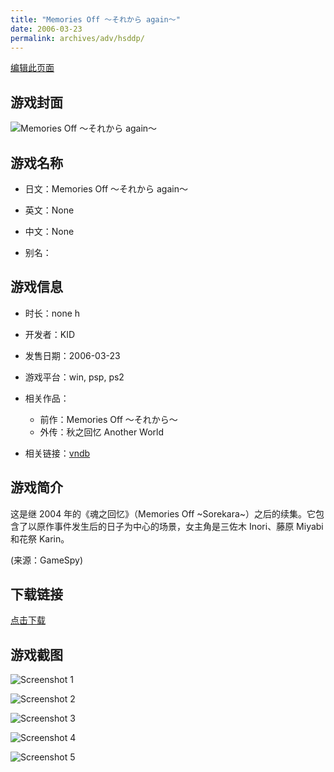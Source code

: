 ```yaml
---
title: "Memories Off ～それから again～"
date: 2006-03-23
permalink: archives/adv/hsddp/
---
```

[编辑此页面](https://github.com/ACG-3/ADV3-source/blob/main/source/_posts/Memories%20Off%20%EF%BD%9E%E3%81%9D%E3%82%8C%E3%81%8B%E3%82%89%20again%EF%BD%9E.md)

## 游戏封面

![Memories Off ～それから again～](https://pan.timero.xyz/d/onedrive/img_lib_001/Memories%20Off%20%EF%BD%9E%E3%81%9D%E3%82%8C%E3%81%8B%E3%82%89%20again%EF%BD%9E_cover.avif)


## 游戏名称

- 日文：Memories Off ～それから again～
- 英文：None
- 中文：None

- 别名：


## 游戏信息

- 时长：none h
- 开发者：KID
- 发售日期：2006-03-23
- 游戏平台：win, psp, ps2
- 相关作品：
   - 前作：Memories Off ～それから～
   - 外传：秋之回忆 Another World

- 相关链接：[vndb](https://vndb.org/v1173)


## 游戏简介

这是继 2004 年的《魂之回忆》（Memories Off ~Sorekara~）之后的续集。它包含了以原作事件发生后的日子为中心的场景，女主角是三佐木 Inori、藤原 Miyabi 和花祭 Karin。

(来源：GameSpy)


## 下载链接

[点击下载](https://pan.timero.xyz/onedrive/adv_lib_001/Memories%20Off%20%EF%BD%9E%E3%81%9D%E3%82%8C%E3%81%8B%E3%82%89%20again%EF%BD%9E)


## 游戏截图


![Screenshot 1](https://pan.timero.xyz/d/onedrive/img_lib_001/Memories%20Off%20%EF%BD%9E%E3%81%9D%E3%82%8C%E3%81%8B%E3%82%89%20again%EF%BD%9E_Screenshot_1.avif)

![Screenshot 2](https://pan.timero.xyz/d/onedrive/img_lib_001/Memories%20Off%20%EF%BD%9E%E3%81%9D%E3%82%8C%E3%81%8B%E3%82%89%20again%EF%BD%9E_Screenshot_2.avif)

![Screenshot 3](https://pan.timero.xyz/d/onedrive/img_lib_001/Memories%20Off%20%EF%BD%9E%E3%81%9D%E3%82%8C%E3%81%8B%E3%82%89%20again%EF%BD%9E_Screenshot_3.avif)

![Screenshot 4](https://pan.timero.xyz/d/onedrive/img_lib_001/Memories%20Off%20%EF%BD%9E%E3%81%9D%E3%82%8C%E3%81%8B%E3%82%89%20again%EF%BD%9E_Screenshot_4.avif)

![Screenshot 5](https://pan.timero.xyz/d/onedrive/img_lib_001/Memories%20Off%20%EF%BD%9E%E3%81%9D%E3%82%8C%E3%81%8B%E3%82%89%20again%EF%BD%9E_Screenshot_5.avif)

